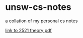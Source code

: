 # unsw-cs-notes
a collation of my personal cs notes

<a href=https://haezera.github.io/resources/2521notes.pdf target="_blank"> link to 2521 theory pdf </a>
